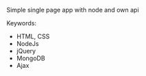 Simple single page app with node and own api

Keywords: 
* HTML, CSS
* NodeJs
* jQuery
* MongoDB
* Ajax